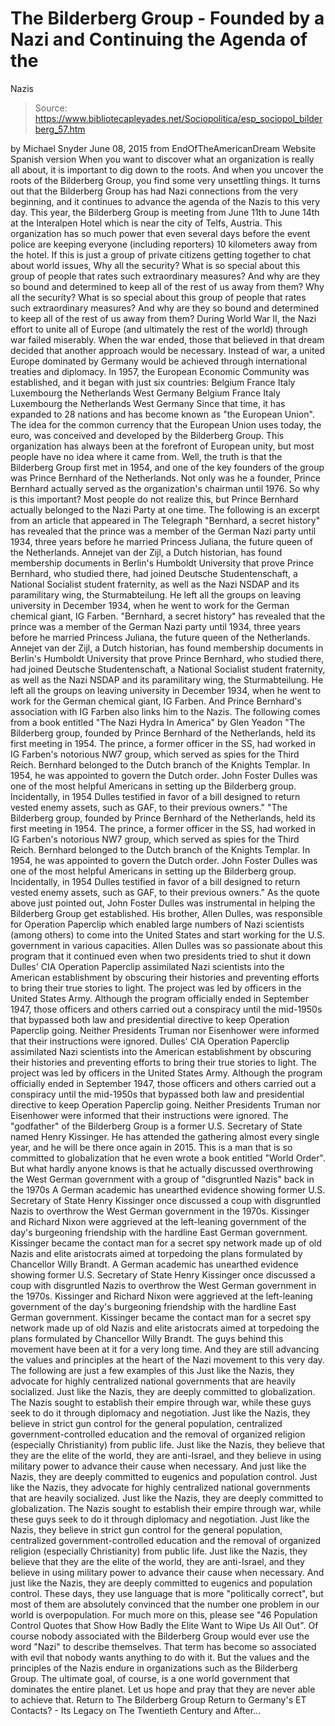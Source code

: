 # The Bilderberg Group - Founded by a Nazi and Continuing the Agenda of the 
Nazis

> Source: https://www.bibliotecapleyades.net/Sociopolitica/esp_sociopol_bilderberg_57.htm

by Michael Snyder June 08, 2015
from EndOfTheAmericanDream Website
Spanish version
When you want to discover what an organization is really all about, it is important to dig down to the roots.
And when you uncover the roots of the Bilderberg Group, you find some very unsettling things. It turns out that the Bilderberg Group has had Nazi connections from the very beginning, and it continues to advance the agenda of the Nazis to this very day.
This year, the Bilderberg Group is meeting from June 11th to June 14th at the Interalpen Hotel which is near the city of Telfs, Austria. This organization has so much power that even several days before the event police are keeping everyone (including reporters) 10 kilometers away from the hotel.
If this is just a group of private citizens getting together to chat about world issues,
Why all the security? What is so special about this group of people that rates such extraordinary measures? And why are they so bound and determined to keep all of the rest of us away from them?
Why all the security?
What is so special about this group of people that rates such extraordinary measures?
And why are they so bound and determined to keep all of the rest of us away from them?
During World War II, the Nazi effort to unite all of Europe (and ultimately the rest of the world) through war failed miserably.
When the war ended, those that believed in that dream decided that another approach would be necessary. Instead of war, a united Europe dominated by Germany would be achieved through international treaties and diplomacy.
In 1957, the European Economic Community was established, and it began with just six countries:
Belgium France Italy Luxembourg the Netherlands West Germany
Belgium
France
Italy
Luxembourg
the Netherlands
West Germany
Since that time, it has expanded to 28 nations and has become known as "the European Union".
The idea for the common currency that the European Union uses today, the euro, was conceived and developed by the Bilderberg Group. This organization has always been at the forefront of European unity, but most people have no idea where it came from.
Well, the truth is that the Bilderberg Group first met in 1954, and one of the key founders of the group was Prince Bernhard of the Netherlands. Not only was he a founder, Prince Bernhard actually served as the organization's chairman until 1976.
So why is this important? Most people do not realize this, but Prince Bernhard actually belonged to the Nazi Party at one time.
The following is an excerpt from an article that appeared in The Telegraph
"Bernhard, a secret history" has revealed that the prince was a member of the German Nazi party until 1934, three years before he married Princess Juliana, the future queen of the Netherlands. Annejet van der Zijl, a Dutch historian, has found membership documents in Berlin's Humboldt University that prove Prince Bernhard, who studied there, had joined Deutsche Studentenschaft, a National Socialist student fraternity, as well as the Nazi NSDAP and its paramilitary wing, the Sturmabteilung. He left all the groups on leaving university in December 1934, when he went to work for the German chemical giant, IG Farben.
"Bernhard, a secret history" has revealed that the prince was a member of the German Nazi party until 1934, three years before he married Princess Juliana, the future queen of the Netherlands.
Annejet van der Zijl, a Dutch historian, has found membership documents in Berlin's Humboldt University that prove Prince Bernhard, who studied there, had joined Deutsche Studentenschaft, a National Socialist student fraternity, as well as the Nazi NSDAP and its paramilitary wing, the Sturmabteilung.
He left all the groups on leaving university in December 1934, when he went to work for the German chemical giant, IG Farben.
And Prince Bernhard's association with IG Farben also links him to the Nazis.
The following comes from a book entitled "The Nazi Hydra In America" by Glen Yeadon
"The Bilderberg group, founded by Prince Bernhard of the Netherlands, held its first meeting in 1954. The prince, a former officer in the SS, had worked in IG Farben's notorious NW7 group, which served as spies for the Third Reich. Bernhard belonged to the Dutch branch of the Knights Templar. In 1954, he was appointed to govern the Dutch order. John Foster Dulles was one of the most helpful Americans in setting up the Bilderberg group. Incidentally, in 1954 Dulles testified in favor of a bill designed to return vested enemy assets, such as GAF, to their previous owners."
"The Bilderberg group, founded by Prince Bernhard of the Netherlands, held its first meeting in 1954.
The prince, a former officer in the SS, had worked in IG Farben's notorious NW7 group, which served as spies for the Third Reich. Bernhard belonged to the Dutch branch of the Knights Templar.
In 1954, he was appointed to govern the Dutch order. John Foster Dulles was one of the most helpful Americans in setting up the Bilderberg group.
Incidentally, in 1954 Dulles testified in favor of a bill designed to return vested enemy assets, such as GAF, to their previous owners."
As the quote above just pointed out, John Foster Dulles was instrumental in helping the Bilderberg Group get established.
His brother, Allen Dulles, was responsible for Operation Paperclip which enabled large numbers of Nazi scientists (among others) to come into the United States and start working for the U.S. government in various capacities.
Allen Dulles was so passionate about this program that it continued even when two presidents tried to shut it down
Dulles' CIA Operation Paperclip assimilated Nazi scientists into the American establishment by obscuring their histories and preventing efforts to bring their true stories to light. The project was led by officers in the United States Army. Although the program officially ended in September 1947, those officers and others carried out a conspiracy until the mid-1950s that bypassed both law and presidential directive to keep Operation Paperclip going. Neither Presidents Truman nor Eisenhower were informed that their instructions were ignored.
Dulles' CIA Operation Paperclip assimilated Nazi scientists into the American establishment by obscuring their histories and preventing efforts to bring their true stories to light. The project was led by officers in the United States Army.
Although the program officially ended in September 1947, those officers and others carried out a conspiracy until the mid-1950s that bypassed both law and presidential directive to keep Operation Paperclip going.
Neither Presidents Truman nor Eisenhower were informed that their instructions were ignored.
The "godfather" of the Bilderberg Group is a former U.S. Secretary of State named Henry Kissinger. He has attended the gathering almost every single year, and he will be there once again in 2015.
This is a man that is so committed to globalization that he even wrote a book entitled "World Order".
But what hardly anyone knows is that he actually discussed overthrowing the West German government with a group of "disgruntled Nazis" back in the 1970s
A German academic has unearthed evidence showing former U.S. Secretary of State Henry Kissinger once discussed a coup with disgruntled Nazis to overthrow the West German government in the 1970s. Kissinger and Richard Nixon were aggrieved at the left-leaning government of the day's burgeoning friendship with the hardline East German government. Kissinger became the contact man for a secret spy network made up of old Nazis and elite aristocrats aimed at torpedoing the plans formulated by Chancellor Willy Brandt.
A German academic has unearthed evidence showing former U.S. Secretary of State Henry Kissinger once discussed a coup with disgruntled Nazis to overthrow the West German government in the 1970s.
Kissinger and Richard Nixon were aggrieved at the left-leaning government of the day's burgeoning friendship with the hardline East German government.
Kissinger became the contact man for a secret spy network made up of old Nazis and elite aristocrats aimed at torpedoing the plans formulated by Chancellor Willy Brandt.
The guys behind this movement have been at it for a very long time.
And they are still advancing the values and principles at the heart of the Nazi movement to this very day.
The following are just a few examples of this
Just like the Nazis, they advocate for highly centralized national governments that are heavily socialized. Just like the Nazis, they are deeply committed to globalization. The Nazis sought to establish their empire through war, while these guys seek to do it through diplomacy and negotiation. Just like the Nazis, they believe in strict gun control for the general population, centralized government-controlled education and the removal of organized religion (especially Christianity) from public life. Just like the Nazis, they believe that they are the elite of the world, they are anti-Israel, and they believe in using military power to advance their cause when necessary. And just like the Nazis, they are deeply committed to eugenics and population control.
Just like the Nazis, they advocate for highly centralized national governments that are heavily socialized.
Just like the Nazis, they are deeply committed to globalization. The Nazis sought to establish their empire through war, while these guys seek to do it through diplomacy and negotiation.
Just like the Nazis, they believe in strict gun control for the general population, centralized government-controlled education and the removal of organized religion (especially Christianity) from public life.
Just like the Nazis, they believe that they are the elite of the world, they are anti-Israel, and they believe in using military power to advance their cause when necessary.
And just like the Nazis, they are deeply committed to eugenics and population control.
These days, they use language that is more "politically correct", but most of them are absolutely convinced that the number one problem in our world is overpopulation.
For much more on this, please see "46 Population Control Quotes that Show How Badly the Elite Want to Wipe Us All Out".
Of course nobody associated with the Bilderberg Group would ever use the word "Nazi" to describe themselves. That term has become so associated with evil that nobody wants anything to do with it. But the values and the principles of the Nazis endure in organizations such as the Bilderberg Group.
The ultimate goal, of course, is a one world government that dominates the entire planet.
Let us hope and pray that they are never able to achieve that.
Return to The Bilderberg Group
Return to Germany's ET Contacts? - Its Legacy on The Twentieth Century and After...
